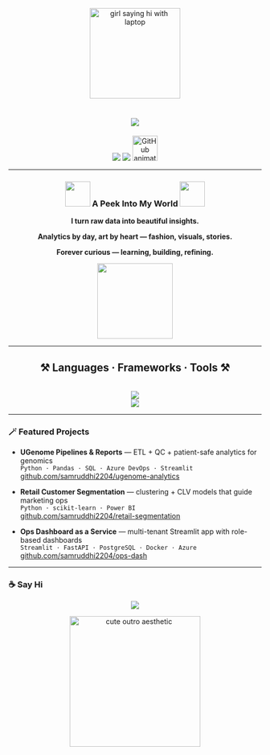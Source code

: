 <!-- 🌸 Samruddhi Wasnik – Balanced Chic & Fun GitHub Profile -->

<!-- 💖 animated greeting -->
<p align="center">
  <img src="https://media4.giphy.com/media/v1.Y2lkPWVjZjA1ZTQ3OGF2dncwZDI4cDQ1bnp2cWVrMzMzbjZtd2g2aDFkeGYxZThrZjY0NiZlcD12MV9naWZzX3JlbGF0ZWQmY3Q9Zw/hpXdHPfFI5wTABdDx9/200.webp" width="180" alt="girl saying hi with laptop"/>
</p>

<h1 align="center">
  <img src="https://readme-typing-svg.herokuapp.com/?font=Plus+Jakarta+Sans&size=36&duration=3500&pause=800&color=E8A0BF&center=true&vCenter=true&width=700&lines=Hi,+I'm+Sam+💻💄;Tech+%7C+Analytics+%7C+Fashion-Tech;Building+calm,+useful+software" />
</h1>

<p align="center">
  <a href="mailto:samruddhi2204@gmail.com"><img src="https://img.shields.io/badge/Email-FFC0CB?style=for-the-badge&logo=minutemailer&logoColor=000"/></a>
  <a href="https://www.linkedin.com/in/samruddhi-wasnik/"><img src="https://img.shields.io/badge/LinkedIn-A6C1EE?style=for-the-badge&logo=linkedin&logoColor=fff"/></a>
  <a href="https://github.com/samruddhi2204"><img src="https://media3.giphy.com/media/v1.Y2lkPWVjZjA1ZTQ3eWJ2amZ1aTNocm9hYmwzc2g0NG1hN3YxdmFuOTV3aHdqN2hveXhkcyZlcD12MV9naWZzX3NlYXJjaCZjdD1n/du3J3cXyzhj75IOgvA/200w.webp" width="50" alt="GitHub animated icon"/></a>
</p>

---

<h3 align="center">
  <img src="https://github.com/harshjuly12/harshjuly12/assets/112745312/39f604ab-0928-453b-b8af-ee382fdb48af" width="50">
  A Peek Into My World
  <img src="https://github.com/harshjuly12/harshjuly12/assets/112745312/39f604ab-0928-453b-b8af-ee382fdb48af" width="50">
</h3>

<p align="center"><b>I turn raw data into beautiful insights.</b></p>

<p align="center"><b>Analytics by day, art by heart — fashion, visuals, stories.</b></p>

<p align="center"><b>Forever curious — learning, building, refining.</b></p>

<p align="center">
  <img src="https://media3.giphy.com/media/v1.Y2lkPTc5MGI3NjExeW9rNzU3NjFpYWVtZjFtZDJjcmFzYWZ4eDE5NXZ2bWt2ZXdqNnN6NyZlcD12MV9naWZzX3NlYXJjaCZjdD1n/9HbR5gGJifwDMJB8BH/200w.webp" width="150">
</p>

---

<h2 align="center">⚒️ Languages · Frameworks · Tools ⚒️</h2>
<br/>
<div align="center">
    <img src="https://skillicons.dev/icons?i=python,js,ts,react,nodejs,postgres,mysql,docker,git,azure,aws&perline=10" />
    <br/>
    <img src="https://skillicons.dev/icons?i=pandas,streamlit,figma,vscode,github,jira,excel,powerbi" />
</div>

---

### 🪄 Featured Projects
- **UGenome Pipelines & Reports** — ETL + QC + patient-safe analytics for genomics  
  `Python · Pandas · SQL · Azure DevOps · Streamlit`  
  [github.com/samruddhi2204/ugenome-analytics](https://github.com/samruddhi2204/ugenome-analytics)

- **Retail Customer Segmentation** — clustering + CLV models that guide marketing ops  
  `Python · scikit-learn · Power BI`  
  [github.com/samruddhi2204/retail-segmentation](https://github.com/samruddhi2204/retail-segmentation)

- **Ops Dashboard as a Service** — multi-tenant Streamlit app with role-based dashboards  
  `Streamlit · FastAPI · PostgreSQL · Docker · Azure`  
  [github.com/samruddhi2204/ops-dash](https://github.com/samruddhi2204/ops-dash)

---

### ☕ Say Hi
<p align="center">
  <a href="mailto:samruddhi2204@gmail.com"><img src="https://img.shields.io/badge/Email_me-FFC0CB?style=for-the-badge&logo=minutemailer&logoColor=000"/></a>
</p>

<p align="center">
  <img src="https://media3.giphy.com/media/v1.Y2lkPWVjZjA1ZTQ3bWF0emEwdmFzZjJ2dG1lMHZmNWhieWJ6MWs2NDA0OWs4b2p6aWI5bCZlcD12MV9naWZzX3NlYXJjaCZjdD1n/ENY5vJgJPEfG3Ym14H/200w.webp" width="260" alt="cute outro aesthetic"/>
</p>
